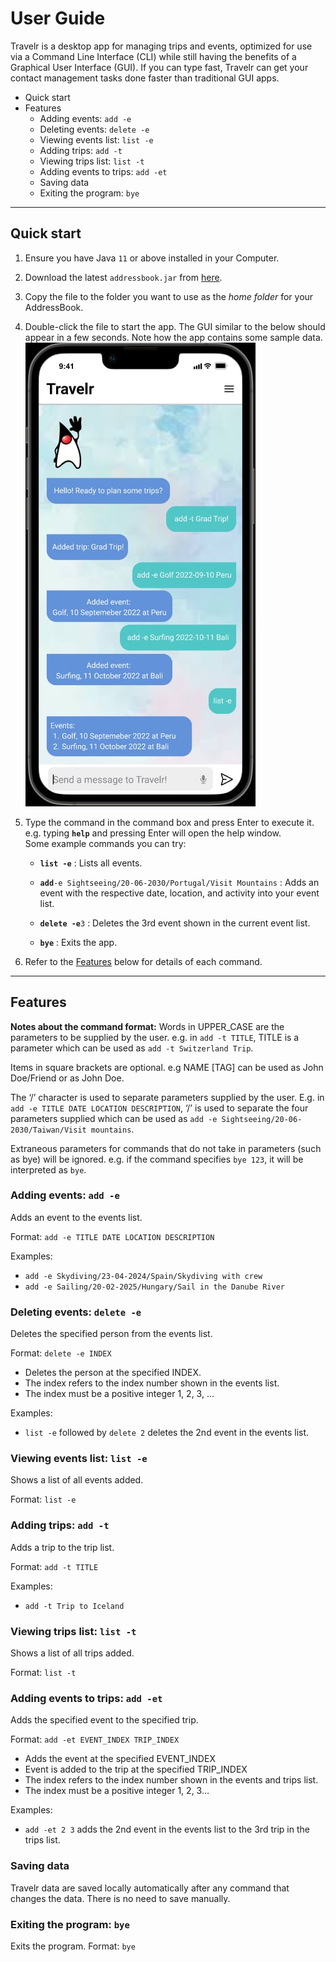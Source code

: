 # User Guide
Travelr is a desktop app for managing trips and events, optimized for use via a Command Line Interface (CLI) while still having the benefits of a Graphical User Interface (GUI). If you can type fast, Travelr can get your contact management tasks done faster than traditional GUI apps.
- Quick start
- Features
   * Adding events: `add -e`
   * Deleting events: `delete -e`
   * Viewing events list: `list -e`
   * Adding trips: `add -t`
   * Viewing trips list: `list -t`
   * Adding events to trips: `add -et`
   * Saving data
   * Exiting the program: `bye`

--------------------------------------------------------------------------------------------------------------------

## Quick start

1. Ensure you have Java `11` or above installed in your Computer.
2. Download the latest `addressbook.jar` from [here](https://github.com/se-edu/addressbook-level3/releases).
3. Copy the file to the folder you want to use as the _home folder_ for your AddressBook.
4. Double-click the file to start the app. The GUI similar to the below should appear in a few seconds. Note how the app contains some sample data.<br>
   ![Ui](images/Ui.png)
5. Type the command in the command box and press Enter to execute it. e.g. typing **`help`** and pressing Enter will open the help window.<br>
   Some example commands you can try:

   * **`list -e`** : Lists all events.

   * **`add`**`-e Sightseeing/20-06-2030/Portugal/Visit Mountains` : Adds an event with the respective date, location, and activity into your event list.

   * **`delete -e`**`3` : Deletes the 3rd event shown in the current event list.
   
   * **`bye`** : Exits the app.
6. Refer to the [Features](#features) below for details of each command.

--------------------------------------------------------------------------------------------------------------------

## Features
**Notes about the command format:**
Words in UPPER_CASE are the parameters to be supplied by the user.
e.g. in `add -t TITLE`, TITLE is a parameter which can be used as `add -t Switzerland Trip`.

Items in square brackets are optional.
e.g NAME [TAG] can be used as John Doe/Friend or as John Doe.

The ‘/’ character is used to separate parameters supplied by the user.
E.g. in `add -e TITLE DATE LOCATION DESCRIPTION`, ‘/’ is used to separate the four parameters supplied which can be used as `add -e Sightseeing/20-06-2030/Taiwan/Visit mountains`.

Extraneous parameters for commands that do not take in parameters (such as bye) will be ignored.
e.g. if the command specifies `bye 123`, it will be interpreted as `bye`.

### Adding events: `add -e`
Adds an event to the events list.

Format: `add -e TITLE DATE LOCATION DESCRIPTION`

Examples:
- `add -e Skydiving/23-04-2024/Spain/Skydiving with crew`
- `add -e Sailing/20-02-2025/Hungary/Sail in the Danube River`

### Deleting events: `delete -e`
Deletes the specified person from the events list.

Format: `delete -e INDEX`
- Deletes the person at the specified INDEX.
- The index refers to the index number shown in the events list.
- The index must be a positive integer 1, 2, 3, …

Examples:
- `list -e` followed by `delete 2` deletes the 2nd event in the events list.

### Viewing events list: `list -e`
Shows a list of all events added.

Format: `list -e`

### Adding trips: `add -t`
Adds a trip to the trip list.

Format: `add -t TITLE`

Examples:
- `add -t Trip to Iceland`

### Viewing trips list: `list -t`
Shows a list of all trips added.

Format: `list -t`

### Adding events to trips: `add -et`
Adds the specified event to the specified trip.

Format: `add -et EVENT_INDEX TRIP_INDEX`
- Adds the event at the specified EVENT_INDEX
- Event is added to the trip at the specified TRIP_INDEX
- The index refers to the index number shown in the events and trips list.
- The index must be a positive integer 1, 2, 3…

Examples:
- `add -et 2 3` adds the 2nd event in the events list to the 3rd trip in the trips list.

### Saving data
Travelr data are saved locally automatically after any command that changes the data. There is no need to save manually.

### Exiting the program: `bye`
Exits the program.
Format: `bye`

